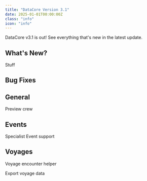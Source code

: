 ```yaml
---
title: "DataCore Version 3.1"
date: 2025-01-01T00:00:00Z
class: "info"
icon: "info"
---
```


DataCore v3.1 is out! See everything that's new in the latest update.<!-- end -->

## What's New?

Stuff

## Bug Fixes

## General

Preview crew

## Events

Specialist Event support

## Voyages

Voyage encounter helper

Export voyage data